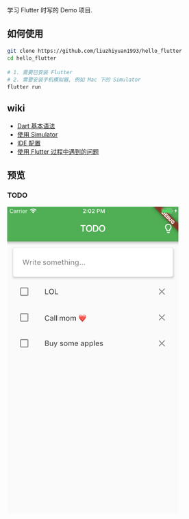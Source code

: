 学习 Flutter 时写的 Demo 项目.

## 如何使用
```bash
git clone https://github.com/liuzhiyuan1993/hello_flutter
cd hello_flutter

# 1. 需要已安装 Flutter
# 2. 需要安装手机模拟器, 例如 Mac 下的 Simulator
flutter run
```

## wiki
+ [Dart 基本语法](https://github.com/liuzhiyuan1993/hello_flutter/wiki/Dart-%E5%9F%BA%E6%9C%AC%E8%AF%AD%E6%B3%95)
+ [使用 Simulator](https://github.com/liuzhiyuan1993/hello_flutter/wiki/%E4%BD%BF%E7%94%A8-Simulator)
+ [IDE 配置](https://github.com/liuzhiyuan1993/hello_flutter/wiki/IDE-%E9%85%8D%E7%BD%AE)
+ [使用 Flutter 过程中遇到的问题](https://github.com/liuzhiyuan1993/hello_flutter/wiki/%E4%BD%BF%E7%94%A8-Flutter-%E8%BF%87%E7%A8%8B%E4%B8%AD%E9%81%87%E5%88%B0%E7%9A%84%E9%97%AE%E9%A2%98)

## 预览
### TODO
<img align="left" width="400" src="assets/preview_todo.png" alt="TODO PREVIEW">